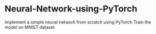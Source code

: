 # Neural-Network-using-PyTorch
Implement a simple neural network from scratch using PyTorch
Train the model on MNIST dataset
